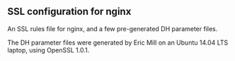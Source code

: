 ## SSL configuration for nginx

An SSL rules file for nginx, and a few pre-generated DH parameter files.

The DH parameter files were generated by Eric Mill on an Ubuntu 14.04 LTS laptop, using OpenSSL 1.0.1.
